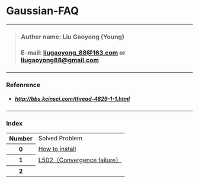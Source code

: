 # Gaussian-FAQ

---
> ### Auther name: Liu Gaoyong (Young)
> ### E-mail: liugaoyong_88@163.com or liugaoyong88@gmail.com
> ### 

---
### Refenrence
- ##### http://bbs.keinsci.com/thread-4829-1-1.html

---

### Index
<body>
  <table>
    <tr>
      <th>Number</th>
      <td>Solved Problem</td>
    </tr>
   <tr>
      <th>0</th>
      <td>
        <a href="https://github.com/LiuGaoyong/Gaussian-FAQ/blob/master/0-How_to_install.md">How to install</a>  
      </td>
    </tr>
    <tr>
      <th>1</th>
      <td>
        <a href="https://github.com/LiuGaoyong/Gaussian-FAQ/blob/master/1-l502_error.md">L502（Convergence failure）</a>
      </td>
    </tr>
    <tr>
      <th>2</th>
      <td>  </td>
    </tr>
  </table>






